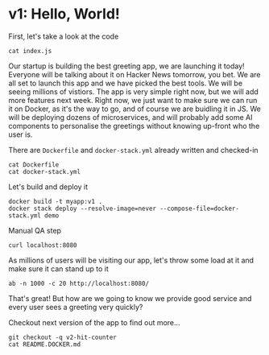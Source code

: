 # v1: Hello, World!

First, let's take a look at the code
```
cat index.js
```

Our startup is building the best greeting app, we are launching it today!
Everyone will be talking about it on Hacker News tomorrow, you bet.
We are all set to launch this app and we have picked the best tools. We will
be seeing millions of vistiors. The app is very simple right now, but we will
add more features next week. Right now, we just want to make sure we can run
it on Docker, as it's the way to go, and of course we are buidling it in JS.
We will be deploying dozens of microservices, and will probably add some AI
components to personalise the greetings without knowing up-front who the
user is.

There are `Dockerfile` and `docker-stack.yml` already written and checked-in
```
cat Dockerfile
cat docker-stack.yml
```

Let's build and deploy it
```
docker build -t myapp:v1 .
docker stack deploy --resolve-image=never --compose-file=docker-stack.yml demo
```

Manual QA step
```
curl localhost:8080
```

As millions of users will be visiting our app, let's throw some load at it and
make sure it can stand up to it
```
ab -n 1000 -c 20 http://localhost:8080/
```

That's great! But how are we going to know we provide good service and every user
sees a greeting very quickly?

Checkout next version of the app to find out more...
```
git checkout -q v2-hit-counter
cat README.DOCKER.md
```
